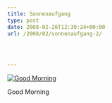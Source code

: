 ```yaml
---
title: Sonnenaufgang
type: post
date: 2008-02-26T12:39:24+00:00
url: /2008/02/sonnenaufgang-2/




---
```

<div class="flickr">
  <a href="http://www.flickr.com/photos/schreibblogade/2293597815/" title="Good Morning"><img src="//farm4.static.flickr.com/3006/2293597815_978eb48e33.jpg" alt="Good Morning" /></a></p>

  <p>
    Good Morning
  </p>
</div>
